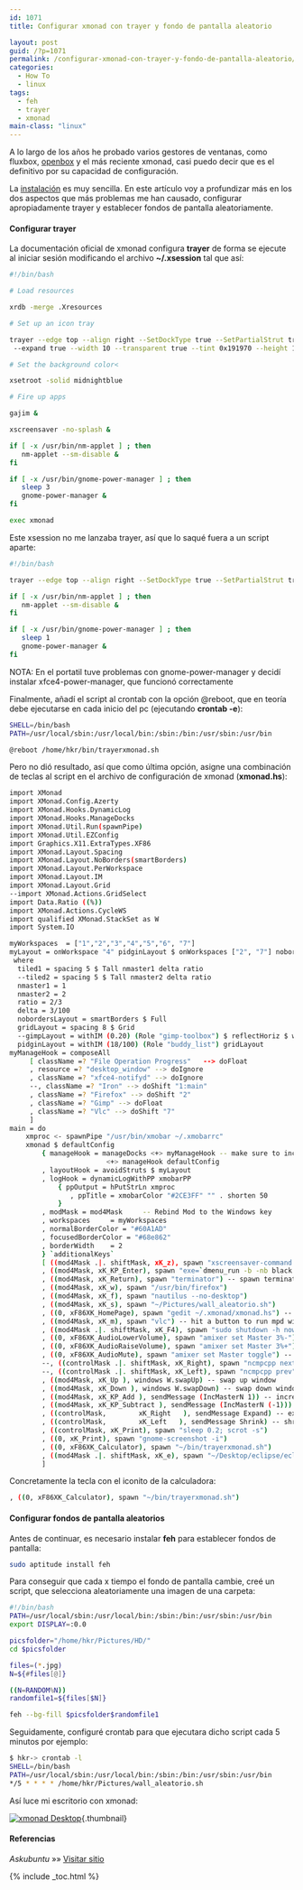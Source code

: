 ```yaml
---
id: 1071
title: Configurar xmonad con trayer y fondo de pantalla aleatorio

layout: post
guid: /?p=1071
permalink: /configurar-xmonad-con-trayer-y-fondo-de-pantalla-aleatorio/
categories:
  - How To
  - linux
tags:
  - feh
  - trayer
  - xmonad
main-class: "linux"
---
```

A lo largo de los años he probado varios gestores de ventanas, como fluxbox, [openbox][1] y el más reciente xmonad, casi puedo decir que es el definitivo por su capacidad de configuración.

La <a href="http://www.haskell.org/haskellwiki/Xmonad/Config_archive/John_Goerzen%27s_Configuration" target="_blank">instalación</a> es muy sencilla. En este artículo voy a profundizar más en los dos aspectos que más problemas me han causado, configurar apropiadamente trayer y establecer fondos de pantalla aleatoriamente.


<!--ad-->

#### Configurar trayer

La documentación oficial de xmonad configura **trayer** de forma se ejecute al iniciar sesión modificando el archivo **~/.xsession** tal que así:

```bash
#!/bin/bash

# Load resources

xrdb -merge .Xresources

# Set up an icon tray

trayer --edge top --align right --SetDockType true --SetPartialStrut true
 --expand true --width 10 --transparent true --tint 0x191970 --height 12 &

# Set the background color<

xsetroot -solid midnightblue

# Fire up apps

gajim &

xscreensaver -no-splash &

if [ -x /usr/bin/nm-applet ] ; then
   nm-applet --sm-disable &
fi

if [ -x /usr/bin/gnome-power-manager ] ; then
   sleep 3
   gnome-power-manager &
fi

exec xmonad

```

Este xsession no me lanzaba trayer, así que lo saqué fuera a un script aparte:

```bash
#!/bin/bash

trayer --edge top --align right --SetDockType true --SetPartialStrut true --expand true --width 15 --height 20 --transparent true --tint 0x000000 --monitor 1 &

if [ -x /usr/bin/nm-applet ] ; then
   nm-applet --sm-disable &
fi

if [ -x /usr/bin/gnome-power-manager ] ; then
   sleep 1
   gnome-power-manager &
fi

```

<p class="alert">
  NOTA: En el portatil tuve problemas con gnome-power-manager y decidí instalar xfce4-power-manager, que funcionó correctamente
</p>

Finalmente, añadí el script al crontab con la opción @reboot, que en teoría debe ejecutarse en cada inicio del pc (ejecutando **crontab -e**):

```bash
SHELL=/bin/bash
PATH=/usr/local/sbin:/usr/local/bin:/sbin:/bin:/usr/sbin:/usr/bin

@reboot /home/hkr/bin/trayerxmonad.sh

```

Pero no dió resultado, así que como última opción, asigne una combinación de teclas al script en el archivo de configuración de xmonad (**xmonad.hs**):

```bash
import XMonad  
import XMonad.Config.Azerty  
import XMonad.Hooks.DynamicLog  
import XMonad.Hooks.ManageDocks  
import XMonad.Util.Run(spawnPipe)  
import XMonad.Util.EZConfig  
import Graphics.X11.ExtraTypes.XF86  
import XMonad.Layout.Spacing  
import XMonad.Layout.NoBorders(smartBorders)  
import XMonad.Layout.PerWorkspace  
import XMonad.Layout.IM  
import XMonad.Layout.Grid  
--import XMonad.Actions.GridSelect  
import Data.Ratio ((%))  
import XMonad.Actions.CycleWS  
import qualified XMonad.StackSet as W  
import System.IO

myWorkspaces  = ["1","2","3","4","5","6", "7"]  
myLayout = onWorkspace "4" pidginLayout $ onWorkspaces ["2", "7"] nobordersLayout $ tiled1 ||| Mirror tiled1 ||| nobordersLayout  
 where  
  tiled1 = spacing 5 $ Tall nmaster1 delta ratio  
  --tiled2 = spacing 5 $ Tall nmaster2 delta ratio  
  nmaster1 = 1  
  nmaster2 = 2  
  ratio = 2/3  
  delta = 3/100  
  nobordersLayout = smartBorders $ Full  
  gridLayout = spacing 8 $ Grid
  --gimpLayout = withIM (0.20) (Role "gimp-toolbox") $ reflectHoriz $ withIM (0.20) (Role "gimp-dock") Full  
  pidginLayout = withIM (18/100) (Role "buddy_list") gridLayout  
myManageHook = composeAll
     [ className =? "File Operation Progress"   --> doFloat  
     , resource =? "desktop_window" --> doIgnore  
     , className =? "xfce4-notifyd" --> doIgnore  
     --, className =? "Iron" --> doShift "1:main"  
     , className =? "Firefox" --> doShift "2"
     , className =? "Gimp" --> doFloat
     , className =? "Vlc" --> doShift "7"  
     ]  
main = do
    xmproc <- spawnPipe "/usr/bin/xmobar ~/.xmobarrc"
    xmonad $ defaultConfig
        { manageHook = manageDocks <+> myManageHook -- make sure to include myManageHook definition from above
                        <+> manageHook defaultConfig
        , layoutHook = avoidStruts $ myLayout
        , logHook = dynamicLogWithPP xmobarPP  
            { ppOutput = hPutStrLn xmproc  
               , ppTitle = xmobarColor "#2CE3FF" "" . shorten 50  
            }  
        , modMask = mod4Mask     -- Rebind Mod to the Windows key
        , workspaces     = myWorkspaces  
        , normalBorderColor = "#60A1AD"  
        , focusedBorderColor = "#68e862"
        , borderWidth    = 2  
        } `additionalKeys`
        [ ((mod4Mask .|. shiftMask, xK_z), spawn "xscreensaver-command -lock")
        , ((mod4Mask, xK_KP_Enter), spawn "exe=`dmenu_run -b -nb black -nf yellow -sf yellow` && eval "exec $exe"") -- spawn dmenu
        , ((mod4Mask, xK_Return), spawn "terminator") -- spawn terminator terminal
        , ((mod4Mask, xK_w), spawn "/usr/bin/firefox")
        , ((mod4Mask, xK_f), spawn "nautilus --no-desktop")  
        , ((mod4Mask, xK_s), spawn "~/Pictures/wall_aleatorio.sh")
        , ((0, xF86XK_HomePage), spawn "gedit ~/.xmonad/xmonad.hs") -- hit a button to open the xmonad.hs file  
        , ((mod4Mask, xK_m), spawn "vlc") -- hit a button to run mpd with ncmpcpp  
        , ((mod4Mask .|. shiftMask, xK_F4), spawn "sudo shutdown -h now") -- to shutdown  
        , ((0, xF86XK_AudioLowerVolume), spawn "amixer set Master 3%-") -- decrease volume  
        , ((0, xF86XK_AudioRaiseVolume), spawn "amixer set Master 3%+") -- increase volume  
        , ((0, xF86XK_AudioMute), spawn "amixer set Master toggle") -- mute volume  
        --, ((controlMask .|. shiftMask, xK_Right), spawn "ncmpcpp next") -- play next song in mpd  
        --, ((controlMask .|. shiftMask, xK_Left), spawn "ncmpcpp prev") -- play previous song  
        , ((mod4Mask, xK_Up ), windows W.swapUp) -- swap up window  
        , ((mod4Mask, xK_Down ), windows W.swapDown) -- swap down window
        , ((mod4Mask, xK_KP_Add ), sendMessage (IncMasterN 1)) -- increase the number of window on master pane  
        , ((mod4Mask, xK_KP_Subtract ), sendMessage (IncMasterN (-1))) -- decrease the number of window
        , ((controlMask,        xK_Right   ), sendMessage Expand) -- expand master pane  
        , ((controlMask,        xK_Left   ), sendMessage Shrink) -- shrink master pane
        , ((controlMask, xK_Print), spawn "sleep 0.2; scrot -s")
        , ((0, xK_Print), spawn "gnome-screenshot -i")
        , ((0, xF86XK_Calculator), spawn "~/bin/trayerxmonad.sh")
        , ((mod4Mask .|. shiftMask, xK_e), spawn "~/Desktop/eclipse/eclipse") -- eclipse
        ]

```

Concretamente la tecla con el iconito de la calculadora:

```bash
, ((0, xF86XK_Calculator), spawn "~/bin/trayerxmonad.sh")

```

#### Configurar fondos de pantalla aleatorios

Antes de continuar, es necesario instalar **feh** para establecer fondos de pantalla:

```bash
sudo aptitude install feh
```

Para conseguir que cada x tiempo el fondo de pantalla cambie, creé un script, que selecciona aleatoriamente una imagen de una carpeta:

```bash
#!/bin/bash
PATH=/usr/local/sbin:/usr/local/bin:/sbin:/bin:/usr/sbin:/usr/bin
export DISPLAY=:0.0

picsfolder="/home/hkr/Pictures/HD/"
cd $picsfolder

files=(*.jpg)
N=${#files[@]}

((N=RANDOM%N))
randomfile1=${files[$N]}

feh --bg-fill $picsfolder$randomfile1

```

Seguidamente, configuré crontab para que ejecutara dicho script cada 5 minutos por ejemplo:

```bash
$ hkr-> crontab -l
SHELL=/bin/bash
PATH=/usr/local/sbin:/usr/local/bin:/sbin:/bin:/usr/sbin:/usr/bin
*/5 * * * * /home/hkr/Pictures/wall_aleatorio.sh

```

Así luce mi escritorio con xmonad:

[<img src="/assets/img/2013/01/Screenshot-from-2013-01-02-1852312-1024x409.png" alt="xmonad Desktop"  class="aligncenter size-large wp-image-1072" />][2]{.thumbnail}

#### Referencias

*Askubuntu* »» <a href="http://askubuntu.com/questions/117978/script-doesnt-run-via-crontab-but-works-fine-standalone" target="_blank">Visitar sitio</a>



 [1]: /configurar-dos-pantallas-en-openbox/
 [2]: /assets/img/2013/01/Screenshot-from-2013-01-02-1852312.png

{% include _toc.html %}
